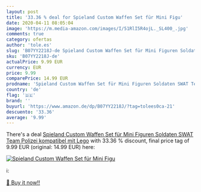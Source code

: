 ```yaml
---
layout: post
title: '33.36 % deal for Spieland Custom Waffen Set für Mini Figu'
date: 2020-04-11 08:05:04
image: 'https://m.media-amazon.com/images/I/51RlI5R4ojL._SL400_.jpg'
comments: true
category: ofertas
author: 'tole.es'
slug: 'B07YY2218J-de Spieland Custom Waffen Set für Mini Figuren Soldaten SWAT...'
sku: 'B07YY2218J-de'
actualPrice: 9.99 EUR
currency: EUR
price: 9.99
comparePrice: 14.99 EUR
prodname: 'Spieland Custom Waffen Set für Mini Figuren Soldaten SWAT Team Polizei  kompatibel mit Lego'
country: 'de'
flag: '🇩🇪'
brand: ''
buyurl: 'https://www.amazon.de/dp/B07YY2218J/?tag=tolees0ca-21'
descuento: '33.36'
average: '9.99'
---
```


There's a deal [Spieland Custom Waffen Set für Mini Figuren Soldaten SWAT Team Polizei  kompatibel mit Lego](https://www.amazon.de/dp/B07YY2218J/?tag=tolees0ca-21)  with  33.36 % discount, final price tag of  9.99 EUR (original: 14.99 EUR) here:

[![Spieland Custom Waffen Set für Mini Figu](https://m.media-amazon.com/images/I/51RlI5R4ojL._SL400_.jpg)](https://www.amazon.de/dp/B07YY2218J/?tag=tolees0ca-21)

ℹ️:


[🛒 Buy it now!!](https://www.amazon.de/dp/B07YY2218J/?tag=tolees0ca-21)

